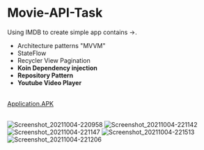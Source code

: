 # Movie-API-Task
Using IMDB to create simple app contains ->.
<ul>
  <li>Architecture patterns "MVVM"</li>
  <li>StateFlow</li>
  <li>Recycler View Pagination</li>
  <li><b>Koin Dependency injection</b></li>
  <li><b>Repository Pattern</b></li>
  <li><b>Youtube Video Player</b></li>
</ul>
</br>
<a href="https://www.mediafire.com/file/gnhhz32r8gw3qla/Movi_API.apk/file">Application.APK</a>
</br>
</br>


![Screenshot_20211004-220958](https://user-images.githubusercontent.com/48160574/135918626-89655fad-b5e9-4707-a8d5-77f70972298a.jpg)
![Screenshot_20211004-221142](https://user-images.githubusercontent.com/48160574/135918665-b1ae58cd-c404-44fa-870b-94e33a6e5743.jpg)
![Screenshot_20211004-221147](https://user-images.githubusercontent.com/48160574/135918687-99cb0f13-a31e-4827-b79b-f1e178cdfc9c.jpg)
![Screenshot_20211004-221513](https://user-images.githubusercontent.com/48160574/135918706-3585df9d-2055-481f-86db-cf0030f33db2.jpg)
![Screenshot_20211004-221206](https://user-images.githubusercontent.com/48160574/135918722-7c2e5ccd-df29-49fe-a603-150940d66b5e.jpg)
